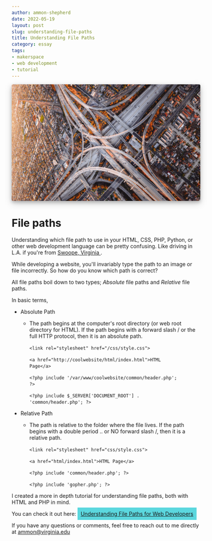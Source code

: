 ```yaml
---
author: ammon-shepherd
date: 2022-05-19
layout: post
slug: understanding-file-paths 
title: Understanding File Paths 
category: essay
tags:
- makerspace
- web development
- tutorial
---
```

<style>
  img {
    box-shadow: 0 4px 8px 0 rgba(0, 0, 0, 0.2), 0 6px 20px 0 rgba(0, 0, 0, 0.19);
    border-radius: 4px;
  }
  .big-link {
    background-color:#5BD7DE !important;
    padding: .6em;
    line-height: 1em;
  }
  .big-link:hover {
    background-color: #141e3c !important;
    color: #fff;
  }
</style>

![Photo by Denys Nevozhai on Unsplash](/assets/post-media/paths/denys-nevozhai-k5w21D7PgMk-unsplash.jpg)

# File paths
Understanding which file path to use in your HTML, CSS, PHP, Python, or other web development language can be pretty confusing. Like driving in L.A. if you're from [ Swoope, Virginia ](https://en.wikipedia.org/wiki/Swoope%2C_Virginia). 

While developing a website, you'll invariably type the path to an image or file incorrectly. So how do you know which path is correct?

All file paths boil down to two types; *Absolute* file paths and *Relative* file paths.

In basic terms, 


- Absolute Path
  - The path begins at the computer's root directory (or web root directory for HTML). If the path begins with a forward slash / or the full HTTP protocol, then it is an absolute path.

      <code>&lt;link rel="stylesheet" href="/css/style.css"></code>

      <code>&lt;a href="http://coolwebsite/html/index.html">HTML Page&lt;/a></code>

      <code>&lt;?php include '/var/www/coolwebsite/common/header.php'; ?></code>

      <code>&lt;?php include $_SERVER['DOCUMENT_ROOT'] . 'common/header.php'; ?></code>

- Relative Path
  - The path is relative to the folder where the file lives. If the path begins with a double period .. or NO forward slash /, then it is a relative path.

      <code>&lt;link rel="stylesheet" href="css/style.css"></code>

      <code>&lt;a href="html/index.html">HTML Page&lt;/a></code>

      <code>&lt;?php include 'common/header.php'; ?></code>

      <code>&lt;?php include 'gopher.php'; ?></code>

I created a more in depth tutorial for understanding file paths, both with HTML and PHP in mind.

You can check it out here: <a class="big-link" href="https://ammonshepherd.github.io/understanding-file-paths/">Understanding File Paths for Web Developers</a>


If you have any questions or comments, feel free to reach out to me directly at <a href="mailto:ammon@virginia.edu">ammon@virginia.edu</a>